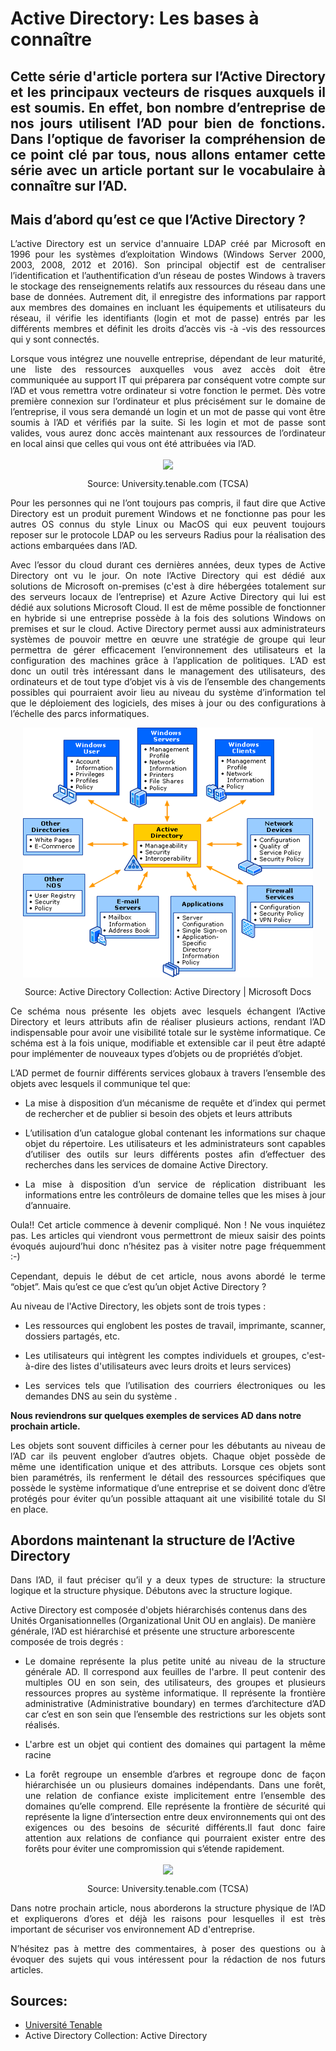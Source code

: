 # Active Directory: Les bases à connaître

## <p align="justify">Cette série d'article portera sur l’Active Directory et les principaux vecteurs de risques auxquels il est soumis. En effet, bon nombre d’entreprise de nos jours utilisent l’AD pour bien de fonctions. Dans l’optique de favoriser la compréhension de ce point clé par tous, nous allons entamer cette série avec un article portant sur le vocabulaire à connaître sur l’AD.

## Mais d’abord qu’est ce que l’Active Directory ?

<p align="justify">
L’active Directory est un service d'annuaire LDAP créé par Microsoft en 1996 pour les systèmes d’exploitation Windows (Windows Server 2000, 2003, 2008, 2012 et 2016). Son principal objectif est de centraliser l’identification et l’authentification d’un réseau de postes Windows à travers le stockage des renseignements relatifs aux ressources du réseau dans une base de données. Autrement dit, il enregistre des informations par rapport aux membres des domaines en incluant les équipements et utilisateurs du réseau, il vérifie les identifiants (login et mot de passe) entrés par les différents membres et définit les droits d’accès vis -à -vis des ressources qui y sont connectés.
</p>

<p align="justify">
Lorsque vous intégrez une nouvelle entreprise, dépendant de leur maturité, une liste des ressources auxquelles vous avez accès doit être communiquée au support IT qui préparera par conséquent votre compte sur l’AD et vous remettra votre ordinateur si votre fonction le permet. Dès votre première connexion sur l’ordinateur et plus précisément sur le domaine de l’entreprise, il vous sera demandé un login et un mot de passe qui vont être soumis à l’AD et vérifiés par la suite. Si les login et mot de passe sont valides, vous aurez donc accès maintenant aux ressources de l’ordinateur en local ainsi que celles qui vous ont été attribuées via l’AD.
</p>

<p align="center"> 
<img src="https://github.com/cyberlinks7/cyber-links/blob/gh-pages/img1AD.png" align="center">
</p>

<p align="center"> 
Source: University.tenable.com (TCSA)
</p>  


<p align="justify">
Pour les personnes qui ne l’ont toujours pas compris, il faut dire que Active Directory est un produit purement Windows et ne fonctionne pas pour les autres OS connus du style Linux ou MacOS qui eux peuvent toujours reposer sur le protocole LDAP ou les serveurs Radius pour la réalisation des actions embarquées dans l’AD.
</p>

<p align="justify">
Avec l’essor du cloud durant ces dernières années, deux types de Active Directory ont vu le jour. On note l’Active Directory qui est dédié aux solutions de Microsoft on-premises (c'est à dire hébergées totalement sur des serveurs locaux de l’entreprise) et Azure Active Directory qui lui est dédié aux solutions Microsoft Cloud. Il est de même possible de fonctionner en hybride si une entreprise possède à la fois des solutions Windows on premises et sur le cloud.
Active Directory permet aussi aux administrateurs systèmes de pouvoir mettre en œuvre une stratégie de groupe qui leur permettra de gérer efficacement l’environnement des utilisateurs et la configuration des machines grâce à l’application de politiques. L’AD est donc un outil très intéressant dans le management des utilisateurs, des ordinateurs et de tout type d’objet vis à vis de l’ensemble des changements possibles qui pourraient avoir lieu au niveau du système d’information tel que le déploiement des logiciels, des mises à jour ou des configurations à l’échelle des parcs informatiques.
</p>

<p align="center"> 
<img src="img2AD.png" align="center">
</p>

<p align="center">
Source: Active Directory Collection: Active Directory | Microsoft Docs
</p>

<p align="justify">
Ce schéma nous présente les objets avec lesquels échangent l’Active Directory et leurs attributs afin de réaliser plusieurs actions, rendant l’AD indispensable pour avoir une visibilité totale sur le système informatique. Ce schéma est à la fois unique, modifiable et extensible car il peut être adapté pour implémenter de nouveaux types d’objets ou de propriétés d’objet.
</p>

<p align="justify">
L’AD permet de fournir différents services globaux à travers l’ensemble des objets avec lesquels il communique tel que:
</p>

- <p align="justify">La mise à disposition d’un mécanisme de requête et d’index qui permet de rechercher et de publier si besoin des objets et leurs attributs
- <p align="justify">L’utilisation d’un catalogue global contenant les informations sur chaque objet du répertoire. Les utilisateurs et les administrateurs sont capables d’utiliser des outils sur leurs différents postes afin d’effectuer des recherches dans les services de domaine Active Directory.
- <p align="justify">La mise à disposition d’un service de réplication distribuant les informations entre les contrôleurs de domaine telles que les mises à jour d’annuaire.


<p align="justify">Oula!! Cet article commence à devenir compliqué. Non ! Ne vous inquiétez pas. Les articles qui viendront vous permettront de mieux saisir des points évoqués aujourd’hui donc n’hésitez pas à visiter notre page fréquemment :-)
</p>

<p align="justify">Cependant, depuis le début de cet article, nous avons abordé le terme “objet”. Mais qu’est ce que c’est qu’un objet Active Directory ? 
</p>

<p align="justify"> Au niveau de l'Active Directory, les objets sont de trois types :
</p>

- <p align="justify"> Les ressources qui englobent les postes de travail, imprimante, scanner, dossiers partagés, etc.</p>
- <p align="justify"> Les utilisateurs qui intègrent les comptes individuels et groupes, c'est-à-dire des listes d'utilisateurs avec leurs droits et leurs services)
- <p align="justify"> Les services tels que l’utilisation des courriers électroniques ou les demandes DNS au sein du système . 
  
**Nous reviendrons sur quelques exemples de services AD dans notre prochain article.**

<p align="justify"> 
Les objets sont souvent difficiles à cerner pour les débutants au niveau de l’AD car ils peuvent englober d’autres objets. Chaque objet possède de même une identification unique et des attributs. Lorsque ces objets sont bien paramétrés, ils renferment le détail des ressources spécifiques que possède le système informatique d’une entreprise et se doivent donc d’être protégés pour éviter qu’un possible attaquant ait une visibilité totale du SI en place.
</p>


## Abordons maintenant la structure de l’Active Directory

<p align="justify"> Dans l’AD, il faut préciser qu’il y a deux types de structure: la structure logique et la structure physique. Débutons avec la structure logique.</p>

<p align="justify"> 
  
Active Directory est composée d'objets hiérarchisés contenus dans des Unités Organisationnelles (Organizational Unit OU en anglais). De manière générale, l’AD est hiérarchisé et présente une structure arborescente composée de trois degrés : 
</p>

- <p align="justify">Le domaine représente la plus petite unité au niveau de la structure générale AD. Il correspond aux feuilles de l'arbre.  Il peut contenir des multiples OU en son sein, des utilisateurs, des groupes et plusieurs ressources propres au système informatique. Il représente la frontière administrative (Administrative boundary) en termes d’architecture d’AD car c’est en son sein que l’ensemble des restrictions sur les objets sont réalisés.
- <p align="justify">L'arbre est un objet qui contient des domaines qui partagent la même racine
- <p align="justify">La forêt regroupe un ensemble d’arbres et regroupe donc de façon hiérarchisée un ou plusieurs domaines indépendants. Dans une forêt, une relation de confiance existe implicitement entre l’ensemble des domaines qu’elle comprend. Elle représente la frontière de sécurité qui représente la ligne d’intersection entre deux environnements qui ont des exigences ou des besoins de sécurité différents.Il faut donc faire attention aux relations de confiance qui pourraient exister entre des forêts pour éviter une compromission qui s’étende rapidement.

<p align="center"> 
<img src="https://github.com/cyberlinks7/cyber-links/blob/gh-pages/img3AD.png" align="center">
</p>
    
<p align="center">
Source: University.tenable.com (TCSA)
</p>

<p align="justify"> Dans notre prochain article, nous aborderons la structure physique de l’AD et expliquerons d’ores et déjà les raisons pour lesquelles il est très important de sécuriser vos environnement AD d'entreprise.</p>
<p align="justify"> N’hésitez pas à mettre des commentaires, à poser des questions ou à évoquer des sujets qui vous intéressent pour la rédaction de nos futurs articles.</p>

## Sources:

- [Université Tenable](University.tenable.com)
- Active Directory Collection: Active Directory
